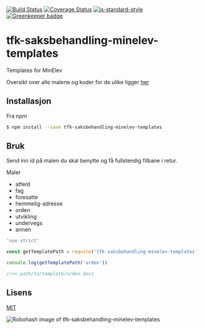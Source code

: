 [![Build Status](https://travis-ci.org/telemark/tfk-saksbehandling-minelev-templates.svg?branch=master)](https://travis-ci.org/telemark/tfk-saksbehandling-minelev-templates)
[![Coverage Status](https://coveralls.io/repos/telemark/tfk-saksbehandling-minelev-templates/badge.svg?branch=master&service=github)](https://coveralls.io/github/telemark/tfk-saksbehandling-minelev-templates?branch=master)
[![js-standard-style](https://img.shields.io/badge/code%20style-standard-brightgreen.svg?style=flat)](https://github.com/feross/standard)
[![Greenkeeper badge](https://badges.greenkeeper.io/telemark/tfk-saksbehandling-minelev-templates.svg)](https://greenkeeper.io/)

# tfk-saksbehandling-minelev-templates

Templates for MinElev
 
Oversikt over alle malene og koder for de ulike ligger [her](docs/templates.md)
 
 ## Installasjon
 
 Fra npm
 
 ```sh
 $ npm install --save tfk-saksbehandling-minelev-templates
 ```
  
 ## Bruk
 
 Send inn id på malen du skal benytte og få fullstendig filbane i retur.
 
 Maler
 - atferd
 - fag
 - foresatte
 - hemmelig-adresse
 - orden
 - utvikling
 - undervegs
 - annen
 
 ```javascript
 'use strict'
 
 const getTemplatePath = require('tfk-saksbehandling-minelev-templates')
 
 console.log(getTemplatePath('orden'))
 
 //=> path/to/template/orden.docx
 ```
 
 ## Lisens
 
 [MIT](LICENSE)
 
 ![Robohash image of tfk-saksbehandling-minelev-templates](https://robots.kebabstudios.party/tfk-saksbehandling-minelev-templates.png "Robohash image of tfk-saksbehandling-minelev-templates")